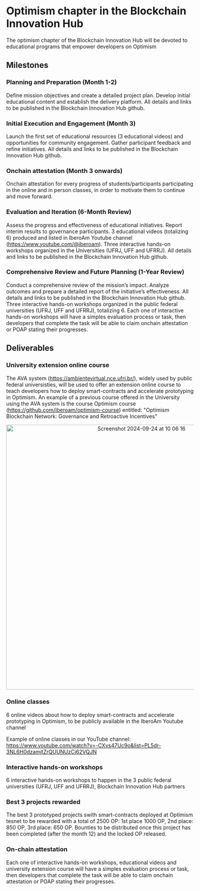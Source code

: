 # Optimism chapter in the Blockchain Innovation Hub

The optimism chapter of the Blockchain Innovation Hub will be devoted to educational programs that empower developers on Optimism

## Milestones

### Planning and Preparation (Month 1-2)
Define mission objectives and create a detailed project plan. Develop initial educational content and establish the delivery platform. All details and links to be published in the Blockchain Innovation Hub github.
### Initial Execution and Engagement (Month 3)
Launch the first set of educational resources (3 educational videos) and opportunities for community engagement. Gather participant feedback and refine initiatives. All details and links to be published in the Blockchain Innovation Hub github.
### Onchain attestation (Month 3 onwards)
Onchain attestation for every progress of students/participants participating in the online and in person classes, in order to motivate them to continue and move forward.
### Evaluation and Iteration (6-Month Review)
Assess the progress and effectiveness of educational initiatives. Report interim results to governance participants. 3 educational videos (totalizing 6) produced and listed in IberoAm Youtube channel (https://www.youtube.com/@iberoam). Three interactive hands-on workshops organized in the Universities (UFRJ, UFF and UFRRJ). All details and links to be published in the Blockchain Innovation Hub github.
### Comprehensive Review and Future Planning (1-Year Review)
Conduct a comprehensive review of the mission’s impact. Analyze outcomes and prepare a detailed report of the initiative’s effectiveness. All details and links to be published in the Blockchain Innovation Hub github. Three interactive hands-on workshops organized in the public federal universities (UFRJ, UFF and UFRRJ), totalizing 6. Each one of interactive hands-on workshops will have a simples evaluation process or task, then developers that complete the task will be able to claim onchain attestation or POAP stating their progresses.

## Deliverables

### University extension online course

The AVA system (https://ambientevirtual.nce.ufrj.br/), widely used by public federal universisties, will be used to offer an extension online course to teach developers how to deploy smart-contracts and accelerate prototyping in Optimism. An example of a previous course offered in the University using the AVA system is the course Optimism course (https://github.com/iberoam/optimism-course) entitled: "Optimism Blockchain Network: Governance and Retroactive Incentives"

<p align="center">
<img width="711" alt="Screenshot 2024-09-24 at 10 06 16" src="https://github.com/user-attachments/assets/c933f93a-ae34-42f1-9c2e-084ffb56ba89">
</p>
  
### Online classes

6 online videos about how to deploy smart-contracts and accelerate prototyping in Optimism, to be publicly available in the IberoAm Youtube channel

Example of online classes in our YouTube channel: https://www.youtube.com/watch?v=-CXvs47Uc9o&list=PL5dr-3NL6H0dzamjtZrQUUNUzCi62VQJN

### Interactive hands-on workshops

6 interactive hands-on workshops to happen in the 3 public federal universities (UFRJ, UFF and UFRRJ), Blockchain Innovation Hub partners

### Best 3 projects rewarded

The best 3 prototyped projects swith smart-contracts deployed at Optimism tesnet to be rewarded with a total of 2500 OP: 1st place 1000 OP, 2nd place: 850 OP, 3rd place: 650 OP. Bounties to be distributed once this project has been completed (after the month 12) and the locked OP released.

### On-chain attestation

Each one of interactive hands-on workshops, educational videos and university extension course will have a simples evaluation process or task, then developers that complete the task will be able to claim onchain attestation or POAP stating their progresses. 
